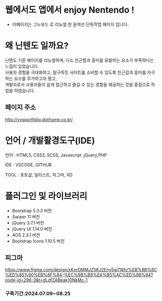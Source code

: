 # 웹에서도 앱에서 enjoy Nentendo !
+ 이페이지는 그누보드 로 리뉴얼 한 윤여선 단독작업 페이지 입니다.

<h1> 왜 닌텐도 일까요? </h1>
<p>닌텐도 기존 페이지를 리뉴얼하며, 다소 친근함과 흥미를 유발하는 요소가 부족하다는 느낌이 있었습니다.<br>
  사용자 경험을 극대화하고, 탐구하듯 사이트를 소비할 수 있도록 친근감과 흥미를 자극하는 요소를 추가하고자 했고,<br>
  개발자로서 사용자들이 쉽게 접근하고 즐길 수 있는 경험을 제공하는 것을 중점으로 작업을 하였습니다.</p>

## 페이지 주소
http://yysportfolio.dothome.co.kr/


#  언어 / 개발활경도구(IDE)

언어 : HTML5, CSS3, SCSS, Javascript ,jQuery,PHP

IDE : VSCODE, GITHUB

TOOL : 포토샵, 일러스트, 피그마, XD

# 플러그인 및 라이브러리
+ Bootstrap 5.3.3 버전
+ Swiper 11 버전
+ jQuery 3.7.1 버전
+ jQuery UI 1.14.0 버전
+ AOS 2.3.1 버전
+ Bootstrap Icons 1.10.5 버전


## 피그마
https://www.figma.com/design/xKxrDMMJZ5KJ2Eny5gj7Wh/%EB%8B%8C%ED%85%90%EB%8F%84-%EC%9B%B9%EA%B5%AC%ED%98%84?node-id=296-3&t=dLdfZABeak10NkMc-1

### 구축기간:2024.07.09~08.25
